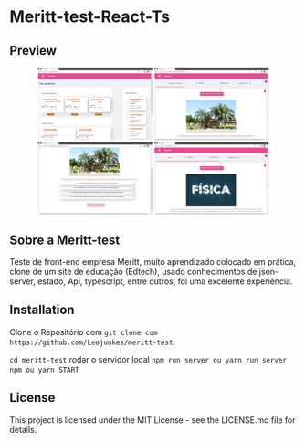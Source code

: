 # Meritt-test-React-Ts

## Preview

<p align="center">
   <img src="./src/imagensPreview/Captura de tela de 2021-02-02 01-45-34.png"  width="200"/>
    <img src="./src/imagensPreview/Captura de tela de 2021-02-02 01-45-18.png" width="200"/>
     <img src="./src/imagensPreview/Captura de tela de 2021-02-02 01-45-24.png"  width="200"/>
     <img src="./src/imagensPreview/Captura de tela de 2021-02-02 01-46-01.png"  width="200"/>

</p> 

## Sobre a Meritt-test

Teste de front-end empresa Meritt, muito aprendizado colocado em prática, clone de um site de educação (Edtech), usado conhecimentos de json-server, estado, Api, typescript, entre outros, foi uma excelente experiência.

## Installation

Clone o Repositório com `git clone com https://github.com/Leojunkes/meritt-test`.

`cd meritt-test`
rodar o servidor local
`npm run server ou yarn run server`
`npm ou yarn START`

## License

This project is licensed under the MIT License - see the LICENSE.md file for details.